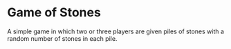 # Game of Stones

A simple game in which two or three players are given piles of stones with a 
random number of stones in each pile.
